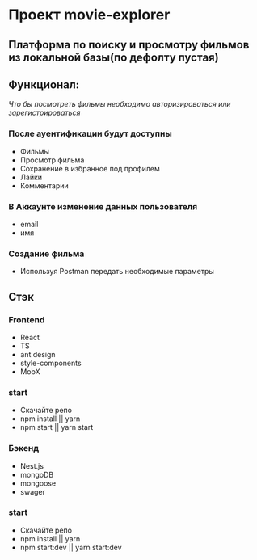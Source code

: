 # Проект movie-explorer

## Платформа по поиску и просмотру фильмов из локальной базы(по дефолту пустая)

## Функционал:
 *Что бы посмотреть фильмы необходимо авторизироваться или зарегистрироваться*
 
### После ауентификации будут доступны
- Фильмы
- Просмотр фильма
- Сохранение в избранное под профилем
- Лайки
- Комментарии

### В Аккаунте изменение данных пользователя
 - email
 - имя

### Создание фильма
- Используя Postman передать необходимые параметры
 
## Стэк
### Frontend
- React
- TS
- ant design
- style-components
- MobX

### start
- Скачайте репо
- npm install || yarn
- npm start || yarn start

### Бэкенд
 - Nest.js
 - mongoDB
 - mongoose
 - swager

### start
- Скачайте репо
- npm install || yarn
- npm start:dev || yarn start:dev

